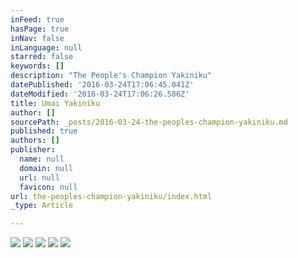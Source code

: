 ```yaml
---
inFeed: true
hasPage: true
inNav: false
inLanguage: null
starred: false
keywords: []
description: "The People's Champion Yakiniku"
datePublished: '2016-03-24T17:06:45.041Z'
dateModified: '2016-03-24T17:06:26.586Z'
title: Umai Yakiniku
author: []
sourcePath: _posts/2016-03-24-the-peoples-champion-yakiniku.md
published: true
authors: []
publisher:
  name: null
  domain: null
  url: null
  favicon: null
url: the-peoples-champion-yakiniku/index.html
_type: Article

---
```

![](https://the-grid-user-content.s3-us-west-2.amazonaws.com/2ddd1797-4210-42ad-86e6-31218d2cb0ac.jpg)
![](https://the-grid-user-content.s3-us-west-2.amazonaws.com/b93df5fd-3a61-4a18-98a4-1e519c76f78f.jpg)
![](https://the-grid-user-content.s3-us-west-2.amazonaws.com/6cebf60e-0609-4dce-ab34-255ab755a7f4.jpg)
![](https://the-grid-user-content.s3-us-west-2.amazonaws.com/96cb6ea4-23d7-4ee9-aa99-cf8de4f43bd1.jpg)
![](https://the-grid-user-content.s3-us-west-2.amazonaws.com/497d45ad-736c-4cc2-b2b3-d4ee31f318b1.jpg)